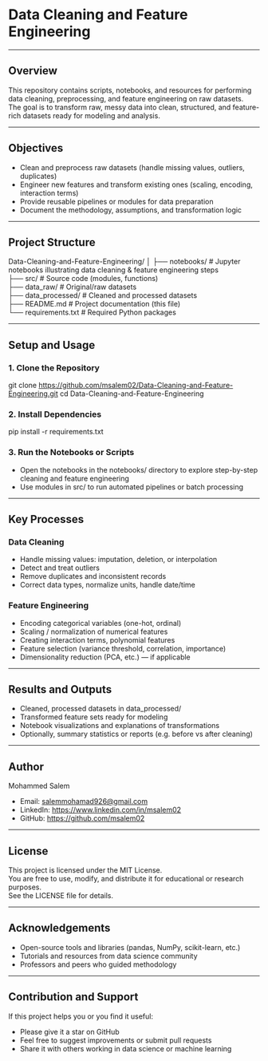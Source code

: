 # Data Cleaning and Feature Engineering

---

## Overview

This repository contains scripts, notebooks, and resources for performing data cleaning, preprocessing, and feature engineering on raw datasets.  
The goal is to transform raw, messy data into clean, structured, and feature-rich datasets ready for modeling and analysis.

---

## Objectives

- Clean and preprocess raw datasets (handle missing values, outliers, duplicates)  
- Engineer new features and transform existing ones (scaling, encoding, interaction terms)  
- Provide reusable pipelines or modules for data preparation  
- Document the methodology, assumptions, and transformation logic  

---

## Project Structure

Data-Cleaning-and-Feature-Engineering/
│
├── notebooks/                 # Jupyter notebooks illustrating data cleaning & feature engineering steps  
├── src/                       # Source code (modules, functions)  
├── data_raw/                  # Original/raw datasets  
├── data_processed/            # Cleaned and processed datasets  
├── README.md                  # Project documentation (this file)  
└── requirements.txt           # Required Python packages

---

## Setup and Usage

### 1. Clone the Repository  
git clone https://github.com/msalem02/Data-Cleaning-and-Feature-Engineering.git
cd Data-Cleaning-and-Feature-Engineering

### 2. Install Dependencies  
pip install -r requirements.txt

### 3. Run the Notebooks or Scripts  
- Open the notebooks in the notebooks/ directory to explore step-by-step cleaning and feature engineering  
- Use modules in src/ to run automated pipelines or batch processing  

---

## Key Processes

### Data Cleaning
- Handle missing values: imputation, deletion, or interpolation  
- Detect and treat outliers  
- Remove duplicates and inconsistent records  
- Correct data types, normalize units, handle date/time  

### Feature Engineering
- Encoding categorical variables (one-hot, ordinal)  
- Scaling / normalization of numerical features  
- Creating interaction terms, polynomial features  
- Feature selection (variance threshold, correlation, importance)  
- Dimensionality reduction (PCA, etc.) — if applicable  

---

## Results and Outputs

- Cleaned, processed datasets in data_processed/  
- Transformed feature sets ready for modeling  
- Notebook visualizations and explanations of transformations  
- Optionally, summary statistics or reports (e.g. before vs after cleaning)  

---

## Author

Mohammed Salem  

- Email: salemmohamad926@gmail.com  
- LinkedIn: https://www.linkedin.com/in/msalem02  
- GitHub: https://github.com/msalem02

---

## License

This project is licensed under the MIT License.  
You are free to use, modify, and distribute it for educational or research purposes.  
See the LICENSE file for details.

---

## Acknowledgements

- Open-source tools and libraries (pandas, NumPy, scikit-learn, etc.)  
- Tutorials and resources from data science community  
- Professors and peers who guided methodology  

---

## Contribution and Support

If this project helps you or you find it useful:
- Please give it a star on GitHub  
- Feel free to suggest improvements or submit pull requests  
- Share it with others working in data science or machine learning


